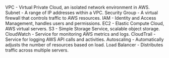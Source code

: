 VPC - Virtual Private Cloud, an isolated network environment in AWS.
Subnet - A range of IP addresses within a VPC.
Security Group - A virtual firewall that controls traffic to AWS resources.
IAM - Identity and Access Management, handles users and permissions.
EC2 - Elastic Compute Cloud, AWS virtual servers.
S3 - Simple Storage Service, scalable object storage.
CloudWatch - Service for monitoring AWS metrics and logs.
CloudTrail - Service for logging AWS API calls and activities.
Autoscaling - Automatically adjusts the number of resources based on load.
Load Balancer - Distributes traffic across multiple servers.
